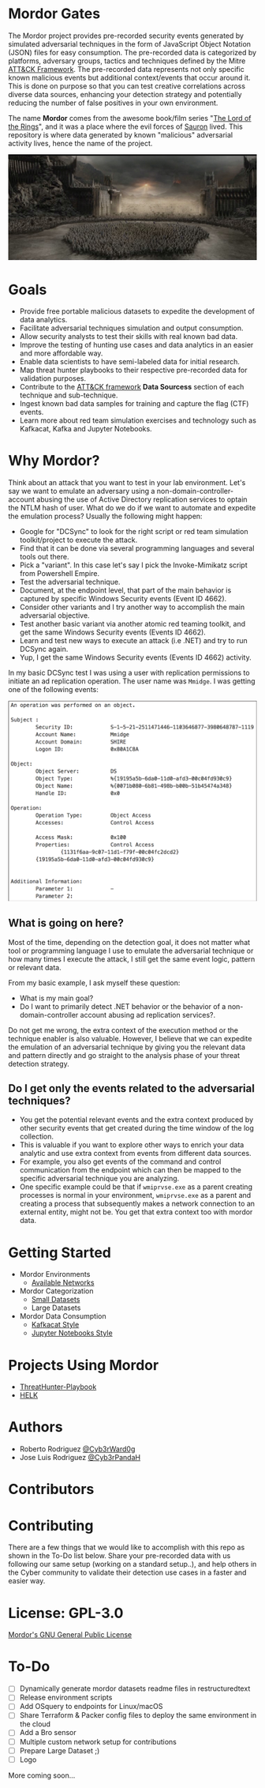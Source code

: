 # Mordor Gates

The Mordor project provides pre-recorded security events generated by simulated adversarial techniques in the form of JavaScript Object Notation (JSON) files for easy consumption. The pre-recorded data is categorized by platforms, adversary groups, tactics and techniques defined by the Mitre [ATT&CK Framework](https://attack.mitre.org/wiki/Main_Page). The pre-recorded data represents not only specific known malicious events but additional context/events that occur around it. This is done on purpose so that you can test creative correlations across diverse data sources, enhancing your detection strategy and potentially reducing the number of false positives in your own environment.

The name **Mordor** comes from the awesome book/film series "[The Lord of the Rings](https://en.wikipedia.org/wiki/The_Lord_of_the_Rings_(film_series))", and it was a place where the evil forces of [Sauron](https://en.wikipedia.org/wiki/Sauron) lived. This repository is where data generated by known "malicious" adversarial activity lives, hence the name of the project.

![alt text](docs/source/_static/mordor-gate-main.jpg "Mordor-Gates")

# Goals

* Provide free portable malicious datasets to expedite the development of data analytics.
* Facilitate adversarial techniques simulation and output consumption.
* Allow security analysts to test their skills with real known bad data.
* Improve the testing of hunting use cases and data analytics in an easier and more affordable way.
* Enable data scientists to have semi-labeled data for initial research.
* Map threat hunter playbooks to their respective pre-recorded data for validation purposes.
* Contribute to the [ATT&CK framework](https://attack.mitre.org/wiki/Main_Page) **Data Sourcess** section of each technique and sub-technique.
* Ingest known bad data samples for training and capture the flag (CTF) events.
* Learn more about red team simulation exercises and technology such as Kafkacat, Kafka and Jupyter Notebooks.

# Why Mordor?

Think about an attack that you want to test in your lab environment.
Let's say we want to emulate an adversary using a non-domain-controller-account abusing the use of Active Directory replication services to optain the NTLM hash of user.
What do we do if we want to automate and expedite the emulation process? Usually the following might happen:

* Google for "DCSync" to look for the right script or red team simulation toolkit/project to execute the attack.
* Find that it can be done via several programming languages and several tools out there.
* Pick a "variant". In this case let's say I pick the Invoke-Mimikatz script from Powershell Empire.
* Test the adversarial technique.
* Document, at the endpoint level, that part of the main behavior is captured by specific Windows Security events (Event ID 4662).
* Consider other variants and I try another way to accomplish the main adversarial objective.
* Test another basic variant via another atomic red teaming toolkit, and get the same Windows Security events (Events ID 4662).
* Learn and test new ways to execute an attack (i.e .NET) and try to run DCSync again.
* Yup, I get the same Windows Security events (Events ID 4662) activity.

In my basic DCSync test I was using a user with replication permissions to initiate an ad replication operation.
The user name was ``Mmidge``.
I was getting one of the following events:

![alt text](docs/source/_static/event-log-dcsync-one.png "Event 4662")

## What is going on here?

Most of the time, depending on the detection goal, it does not matter what tool or programming language I use to emulate the adversarial technique or how many times I execute the attack, I still get the same event logic, pattern or relevant data.

From my basic example, I ask myself these question:

* What is my main goal?
* Do I want to primarily detect .NET behavior or the behavior of a non-domain-controller account abusing ad replication services?.

Do not get me wrong, the extra context of the execution method or the technique enabler is also valuable.
However, I believe that we can expedite the emulation of an adversarial technique by giving you the relevant data and pattern directly and go straight to the analysis phase of your threat detection strategy.

## Do I get only the events related to the adversarial techniques?

* You get the potential relevant events and the extra context produced by other security events that get created during the time window of the log collection.
* This is valuable if you want to explore other ways to enrich your data analytic and use extra context from events from different data sources.
* For example, you also get events of the command and control communication from the endpoint which can then be mapped to the specific adversarial technique you are analyzing.
* One specific example could be that if ``wmiprvse.exe`` as a parent creating processes is normal in your environment, ``wmiprvse.exe`` as a parent and creating a process that subsequently makes a network connection to an external entity, might not be. You get that extra context too with mordor data.

# Getting Started

* Mordor Environments
    * [Available Networks](https://mordor.readthedocs.io/en/latest/network_available.html)
* Mordor Categorization
    * [Small Datasets](https://mordor.readthedocs.io/en/latest/mordor_categorization.html#small-datasets)
    * Large Datasets
* Mordor Data Consumption
    * [Kafkacat Style](https://mordor.readthedocs.io/en/latest/consume_mordor.html#kafkacat-style)
    * [Jupyter Notebooks Style](https://mordor.readthedocs.io/en/latest/consume_mordor.html#jupyter-notebook-style)

# Projects Using Mordor

* [ThreatHunter-Playbook](https://github.com/Cyb3rWard0g/ThreatHunter-Playbook)
* [HELK](https://github.com/Cyb3rWard0g/HELK)

# Authors

* Roberto Rodriguez [@Cyb3rWard0g](https://twitter.com/Cyb3rWard0g)
* Jose Luis Rodriguez [@Cyb3rPandaH](https://twitter.com/Cyb3rPandaH)

# Contributors

# Contributing

There are a few things that we would like to accomplish with this repo as shown in the To-Do list below. Share your pre-recorded data with us following our same setup (working on a standard setup..), and help others in the Cyber community to validate their detection use cases in a faster and easier way.  

# License: GPL-3.0

[ Mordor's GNU General Public License](https://github.com/Cyb3rWard0g/Mordor/blob/master/LICENSE)

# To-Do

- [ ] Dynamically generate mordor datasets readme files in restructuredtext
- [ ] Release environment scripts
- [ ] Add OSquery to endpoints for Linux/macOS
- [ ] Share Terraform & Packer config files to deploy the same environment in the cloud
- [ ] Add a Bro sensor
- [ ] Multiple custom network setup for contributions
- [ ] Prepare Large Dataset ;)
- [ ] Logo

More coming soon...